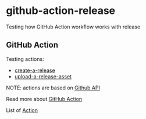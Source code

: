 # github-action-release
Testing how GitHub Action workflow works with release

## GitHub Action

Testing actions:
 - [create-a-release](https://github.com/marketplace/actions/create-a-release)
 - [upload-a-release-asset](https://github.com/marketplace/actions/upload-a-release-asset)

NOTE: actions are based on 
[Github API](https://docs.github.com/en/rest/reference/repos#create-a-release)

Read more about [GitHub Action](https://github.com/features/actions)

List of [Action](https://github.com/marketplace?type=actions)
